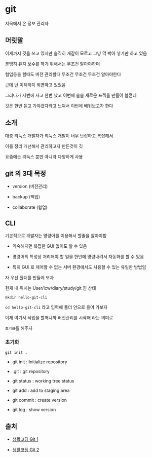# git

지옥에서 온 정보 관리자

## 머릿말

이제까지 깃을 쓰고 있지만 솔직히 개같이 모르고 그냥 막 박아 넣기만 하고 있음

분명히 유지 보수를 하기 위해서는 무조건 알아야하며

협업등을 할때도 버전 관리할때 무조건 무조건 무조건 알아야한다

근데 난 이제까지 외면하고 있었음

그러다가 저번에 사고 한번 났고 이번에 슬슬 새로운 프젝을 만들어 볼껀데

깃은 한번 듣고 가야겠다라고 느껴서 이번에 배워보고자 한다

## 소개

대충 리눅스 개발자가 리눅스 개발이 너무 난잡하고 복잡해서

이를 정리 개선해서 관리하고자 만든것이 깃

요즘에는 리눅스 뿐만 아니라 다양하게 사용

## git 의 3대 목정

- version (버전관리)

- backup (백업)

- collaborate (협업)

## CLI

기본적으로 개발자는 명령어를 이용해서 할줄을 알아야함

- 익숙해지면 복잡한 GUI 없이도 할 수 있음

- 명령어의 특성상 처리해야 할 일을 한번에 명령내려서 자동화를 할 수 있음

- 특히 GUI 로 제어할 수 없는 서버 환경에서도 사용할 수 있는 유일한 방법임

자 우선 폴더를 만들어 보자

현재 내 위치는 User/lcw/diary/study/git 인 상태

```git
mkdir hello-git-cli
```

`cd hello-git-cli` 라고 입력해 폴더 안으로 들어 가보자

이제 여기서 작업을 할꺼니까 버전관리를 시작해 라는 의미로

`초기화`를 해주자

### 초기화

```git
git init .
```

- git init : Initialize repository

- .git : git repository

- git status : working tree status

- git add : add to staging area

- git commit : create version

- git log : show version

## 출처

- [생활코딩 Git 1](https://www.youtube.com/watch?v=9btOcOLjb30&list=PLuHgQVnccGMCNJESahrVV-uYGMNYK_vMf&index=1)

- [생활코딩 Git 2](https://opentutorials.org/module/3762)
